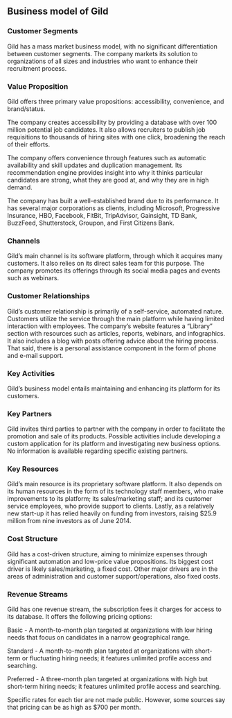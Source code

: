 Business model of Gild
----------------------

 ### Customer Segments

 Gild has a mass market business model, with no significant differentiation between customer segments. The company markets its solution to organizations of all sizes and industries who want to enhance their recruitment process.

 ### Value Proposition

 Gild offers three primary value propositions: accessibility, convenience, and brand/status.

 The company creates accessibility by providing a database with over 100 million potential job candidates. It also allows recruiters to publish job requisitions to thousands of hiring sites with one click, broadening the reach of their efforts.

 The company offers convenience through features such as automatic availability and skill updates and duplication management. Its recommendation engine provides insight into why it thinks particular candidates are strong, what they are good at, and why they are in high demand.

 The company has built a well-established brand due to its performance. It has several major corporations as clients, including Microsoft, Progressive Insurance, HBO, Facebook, FitBit, TripAdvisor, Gainsight, TD Bank, BuzzFeed, Shutterstock, Groupon, and First Citizens Bank.

 ### Channels

 Gild’s main channel is its software platform, through which it acquires many customers. It also relies on its direct sales team for this purpose. The company promotes its offerings through its social media pages and events such as webinars.

 ### Customer Relationships

 Gild’s customer relationship is primarily of a self-service, automated nature. Customers utilize the service through the main platform while having limited interaction with employees. The company’s website features a “Library” section with resources such as articles, reports, webinars, and infographics. It also includes a blog with posts offering advice about the hiring process. That said, there is a personal assistance component in the form of phone and e-mail support.

 ### Key Activities

 Gild’s business model entails maintaining and enhancing its platform for its customers.

 ### Key Partners

 Gild invites third parties to partner with the company in order to facilitate the promotion and sale of its products. Possible activities include developing a custom application for its platform and investigating new business options. No information is available regarding specific existing partners.

 ### Key Resources

 Gild’s main resource is its proprietary software platform. It also depends on its human resources in the form of its technology staff members, who make improvements to its platform; its sales/marketing staff; and its customer service employees, who provide support to clients. Lastly, as a relatively new start-up it has relied heavily on funding from investors, raising $25.9 million from nine investors as of June 2014.

 ### Cost Structure

 Gild has a cost-driven structure, aiming to minimize expenses through significant automation and low-price value propositions. Its biggest cost driver is likely sales/marketing, a fixed cost. Other major drivers are in the areas of administration and customer support/operations, also fixed costs.

 ### Revenue Streams

 Gild has one revenue stream, the subscription fees it charges for access to its database. It offers the following pricing options:

 Basic - A month-to-month plan targeted at organizations with low hiring needs that focus on candidates in a narrow geographical range.

 Standard - A month-to-month plan targeted at organizations with short-term or fluctuating hiring needs; it features unlimited profile access and searching.

 Preferred - A three-month plan targeted at organizations with high but short-term hiring needs; it features unlimited profile access and searching.

 Specific rates for each tier are not made public. However, some sources say that pricing can be as high as $700 per month.